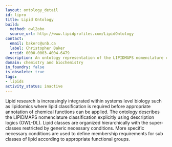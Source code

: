 ```yaml
---
layout: ontology_detail
id: lipro
title: Lipid Ontology
build:
  method: owl2obo
  source_url: http://www.lipidprofiles.com/LipidOntology
contact:
  email: bakerc@unb.ca
  label: Christopher Baker
  orcid: 0000-0003-4004-6479
description: An ontology representation of the LIPIDMAPS nomenclature classification.
domain: chemistry and biochemistry
in_foundry: false
is_obsolete: true
tags:
- lipids
activity_status: inactive
---
```


Lipid research is increasingly integrated within systems level biology such as lipidomics where lipid classification is required before appropriate annotation of chemical functions can be applied. The ontology describes the LIPIDMAPS nomenclature classification explicitly using description logics (OWL-DL). Lipid classes are organized hierarchically with the super-classes restricted by generic necessary conditions. More specific necessary conditions are used to define membership requirements for sub classes of lipid according to appropriate functional groups.
